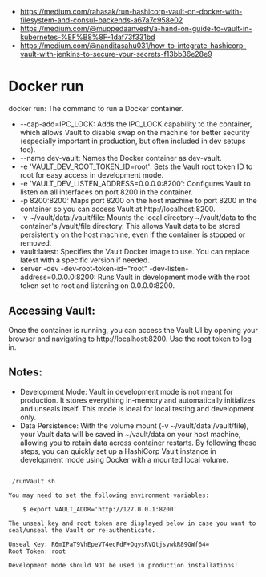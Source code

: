 * https://medium.com/rahasak/run-hashicorp-vault-on-docker-with-filesystem-and-consul-backends-a67a7c958e02
* https://medium.com/@muppedaanvesh/a-hand-on-guide-to-vault-in-kubernetes-%EF%B8%8F-1daf73f331bd
* https://medium.com/@nanditasahu031/how-to-integrate-hashicorp-vault-with-jenkins-to-secure-your-secrets-f13bb36e28e9


# Docker run

docker run: The command to run a Docker container.
* --cap-add=IPC_LOCK: Adds the IPC_LOCK capability to the container, which allows Vault to disable swap on the machine for better security (especially important in production, but often included in dev setups too).
* --name dev-vault: Names the Docker container as dev-vault.
* -e 'VAULT_DEV_ROOT_TOKEN_ID=root': Sets the Vault root token ID to root for easy access in development mode.
* -e 'VAULT_DEV_LISTEN_ADDRESS=0.0.0.0:8200': Configures Vault to listen on all interfaces on port 8200 in the container.
* -p 8200:8200: Maps port 8200 on the host machine to port 8200 in the container so you can access Vault at http://localhost:8200.
* -v ~/vault/data:/vault/file: Mounts the local directory ~/vault/data to the container's /vault/file directory. This allows Vault data to be stored persistently on the host machine, even if the container is stopped or removed.
* vault:latest: Specifies the Vault Docker image to use. You can replace latest with a specific version if needed.
* server -dev -dev-root-token-id="root" -dev-listen-address=0.0.0.0:8200: Runs Vault in development mode with the root token set to root and listening on 0.0.0.0:8200.

## Accessing Vault:
Once the container is running, you can access the Vault UI by opening your browser and navigating to http://localhost:8200.
Use the root token to log in.
## Notes:
* Development Mode: Vault in development mode is not meant for production. It stores everything in-memory and automatically initializes and unseals itself. This mode is ideal for local testing and development only.
* Data Persistence: With the volume mount (-v ~/vault/data:/vault/file), your Vault data will be saved in ~/vault/data on your host machine, allowing you to retain data across container restarts.
By following these steps, you can quickly set up a HashiCorp Vault instance in development mode using Docker with a mounted local volume.


```

./runVault.sh

You may need to set the following environment variables:

    $ export VAULT_ADDR='http://127.0.0.1:8200'

The unseal key and root token are displayed below in case you want to
seal/unseal the Vault or re-authenticate.

Unseal Key: R6mIPaT9VhEpeVT4ecFdF+OqysRVQtjsywkR89GWf64=
Root Token: root

Development mode should NOT be used in production installations!
```

